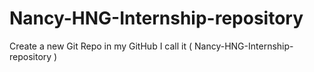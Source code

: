 # Nancy-HNG-Internship-repository

Create  a new Git Repo in my GitHub I call it  ( Nancy-HNG-Internship-repository )
